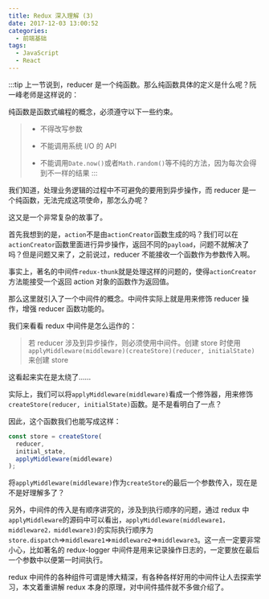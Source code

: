 ```yaml
---
title: Redux 深入理解 (3)
date: 2017-12-03 13:00:52
categories: 
  - 前端基础
tags: 
  - JavaScript
  - React
---
```


:::tip
上一节说到，reducer 是一个纯函数。那么纯函数具体的定义是什么呢？阮一峰老师是这样说的：

纯函数是函数式编程的概念，必须遵守以下一些约束。

> - 不得改写参数
>
> - 不能调用系统 I/O 的 API
>
> - 不能调用`Date.now()`或者`Math.random()`等不纯的方法，因为每次会得到不一样的结果
:::

<!-- more -->

我们知道，处理业务逻辑的过程中不可避免的要用到异步操作，而 reducer 是一个纯函数，无法完成这项使命，那怎么办呢？

这又是一个非常复杂的故事了。

首先我想到的是，`action`不是由`actionCreator`函数生成的吗？我们可以在`actionCreator`函数里面进行异步操作，返回不同的`payload`，问题不就解决了吗？但是问题又来了，之前说过，reducer 不能接收一个函数作为参数传入啊。

事实上，著名的中间件`redux-thunk`就是处理这样的问题的，使得`actionCreator`方法能接受一个返回 action 对象的函数作为返回值。

那么这里就引入了一个中间件的概念。中间件实际上就是用来修饰 reducer 操作，增强 reducer 函数功能的。

我们来看看 redux 中间件是怎么运作的：

> 若 reducer 涉及到异步操作，则必须使用中间件。创建 store 时使用`applyMiddleware(middleware)(createStore)(reducer, initialState)`来创建 store

这看起来实在是太绕了……

实际上，我们可以将`applyMiddleware(middleware)`看成一个修饰器，用来修饰`createStore(reducer, initialState)`函数。是不是看明白了一点？

因此，这个函数我们也能写成这样：

```js
const store = createStore(
  reducer,
  initial_state,
  applyMiddleware(middleware)
);
```

将`applyMiddleware(middleware)`作为`createStore`的最后一个参数传入，现在是不是好理解多了？

另外，中间件的传入是有顺序讲究的，涉及到执行顺序的问题，通过 redux 中`applyMiddleware`的源码中可以看出，`applyMiddleware(middleware1，middleware2，middleware3)`的实际执行顺序为`store.dispatch`=>`middleware1`=>`middleware2`=>`middleware3`。这一点一定要非常小心，比如著名的 redux-logger 中间件是用来记录操作日志的，一定要放在最后一个参数中以便第一时间执行。

redux 中间件的各种组件可谓是博大精深，有各种各样好用的中间件让人去探索学习，本文着重讲解 redux 本身的原理，对中间件插件就不多做介绍了。
